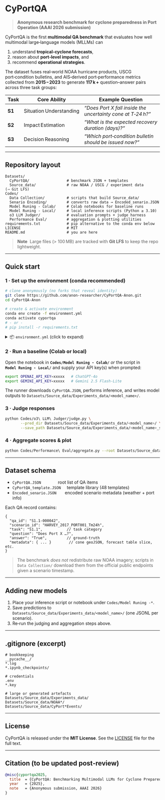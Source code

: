 # CyPortQA

> **Anonymous research benchmark for cyclone preparedness in Port Operation (AAAI 2026 submission)**

CyPortQA is the first **multimodal QA benchmark** that evaluates how well multimodal large‑language models (MLLMs) can
1. understand **tropical‑cyclone forecasts**,
2. reason about **port‑level impacts**, and
3. recommend **operational strategies**.

The dataset fuses real‑world NOAA hurricane products, USCG port‑condition bulletins, and AIS‑derived port‑performance metrics collected from **2015 – 2023** to generate **117 k +** question–answer pairs across three task groups:

| Task | Core Ability | Example Question |
|------|--------------|------------------|
| **S1** | Situation Understanding | *“Does Port X fall inside the uncertainty cone at T‑24 h?”* |
| **S2** | Impact Estimation | *“What is the expected recovery duration (days)?”* |
| **S3** | Decision Reasoning | *“Which port‑condition bulletin should be issued now?”* |

---

## Repository layout

```
Datasets/
  CyPortQA/                 # benchmark JSON + templates
  Source_data/              # raw NOAA / USCG / experiment data (⇢ Git LFS)
Codes/
  Data Collection/          # scripts that build Source_data/
  Senario Encoding/         # converts raw data → Encoded_senario.JSON
  Model Runing - Colab/     # Colab notebooks for baseline runs
  Model Runing - Local/     # local inference scripts (Python ≥ 3.10)
  o3 LLM Judger/            # evaluation prompts + judge harness
  Performance Eval/         # aggregation & plotting utilities
requirements.txt            # pip alternative to the conda env below
LICENSE                     # MIT
README.md                   # you are here
```

> **Note**  Large files (> 100 MB) are tracked with **Git LFS** to keep the repo lightweight.

---

## Quick start

### 1 · Set up the environment (conda recommended)

```bash
# clone anonymously (no forks that reveal identity)
git clone https://github.com/anon-researcher/CyPortQA-Anon.git
cd CyPortQA-Anon

# create & activate environment
conda env create -f environment.yml
conda activate cyportqa
# ‑ or ‑
# pip install -r requirements.txt
```

<details>
<summary>📦 <code>environment.yml</code> (click to expand)</summary>

```yaml
name: cyportqa
channels:
  - conda-forge
  - defaults
dependencies:
  - python=3.10
  - pip
  - git-lfs
  - pip:
      - torch>=2.2
      - transformers>=4.43
      - datasets>=2.19
      - tiktoken>=0.6
      - numpy
      - pandas
      - matplotlib
      - tqdm
      - scikit-learn
```

</details>

### 2 · Run a baseline (Colab or local)
Open the notebook in **`Codes/Model Runing - Colab/`** *or* the script in **`Model Runing - Local/`** and supply your API key(s) when prompted:

```bash
export OPENAI_API_KEY=xxxxx   # ChatGPT‑4o
export GEMINI_API_KEY=xxxxx   # Gemini 2.5 Flash‑Lite
```

The runner downloads `CyPortQA.JSON`, performs inference, and writes model outputs to `Datasets/Source_data/Experiments_data/<model_name>/`.

### 3 · Judge responses

```bash
python Codes/o3\ LLM\ Judger/judge.py \
       --pred_dir Datasets/Source_data/Experiments_data/<model_name>/ \
       --save_path Datasets/Source_data/Experiments_data/<model_name>_scored.jsonl
```

### 4 · Aggregate scores & plot

```bash
python Codes/Performance\ Eval/aggregate.py --root Datasets/Source_data/Experiments_data/
```

---

## Dataset schema

* `CyPortQA.JSON`              root list of QA items
* `CyPortQA_template.JSON`     template library (48 templates)
* `Encoded_senario.JSON`       encoded scenario metadata (weather + port info)

Each QA record contains:
```jsonc
{
  "qa_id": "S1.1-000042",
  "scenario_id": "HARVEY_2017_PORT001_Tm24h",
  "task": "S1.1",           // task category
  "question": "Does Port X …?",
  "answer": "True",         // ground‑truth
  "metadata": { ... }        // cone geoJSON, forecast table slice, etc.
}
```

> The benchmark *does not* redistribute raw NOAA imagery; scripts in `Data Collection/` download them from the official public endpoints given a scenario timestamp.

---

## Adding new models

1. Place your inference script or notebook under `Codes/Model Runing -*`.
2. Save predictions to `Datasets/Source_data/Experiments_data/<model_name>/` (one JSONL per scenario).
3. Re‑run the judging and aggregation steps above.

---

## .gitignore (excerpt)
```
# bookkeeping
__pycache__/
*.log
*.ipynb_checkpoints/

# credentials
.env
*.key

# large or generated artefacts
Datasets/Source_data/Experiments_data/
Datasets/Source_data/NOAA*/
Datasets/Source_data/CyPort*Events/
```

---

## License

CyPortQA is released under the **MIT License**. See the [LICENSE](LICENSE) file for the full text.

---

## Citation (to be updated post‑review)

```bibtex
@misc{cyportqa2025,
  title  = {CyPortQA: Benchmarking Multimodal LLMs for Cyclone Preparedness in Port Operation},
  year   = {2025},
  note   = {Anonymous submission, AAAI 2026}
}
```
